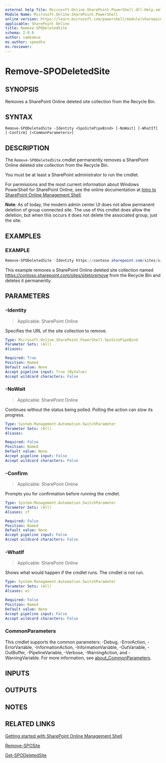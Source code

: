```yaml
---
external help file: Microsoft.Online.SharePoint.PowerShell.dll-Help.xml
Module Name: Microsoft.Online.SharePoint.PowerShell
online version: https://learn.microsoft.com/powershell/module/sharepoint-online/remove-spodeletedsite
applicable: SharePoint Online
title: Remove-SPODeletedSite
schema: 2.0.0
author: samkabue
ms.author: speedta
ms.reviewer:
---
```


# Remove-SPODeletedSite

## SYNOPSIS

Removes a SharePoint Online deleted site collection from the Recycle Bin.

## SYNTAX

```
Remove-SPODeletedSite -Identity <SpoSitePipeBind> [-NoWait] [-WhatIf] [-Confirm] [<CommonParameters>]
```

## DESCRIPTION

The `Remove-SPODeletedSite` cmdlet permanently removes a SharePoint Online deleted site collection from the Recycle Bin.

You must be at least a SharePoint administrator to run the cmdlet.

For permissions and the most current information about Windows PowerShell for SharePoint Online, see the online documentation at [Intro to SharePoint Online Management Shell](/powershell/sharepoint/sharepoint-online/introduction-sharepoint-online-management-shell).

**Note**: As of today, the modern admin center UI does not allow permanent deletion of group connected site. The use of this cmdlet does allow the deletion, but when this occurs it does not delete the associated group, just the site.

## EXAMPLES

### EXAMPLE

```powershell
Remove-SPODeletedSite -Identity https://contoso.sharepoint.com/sites/sitetoremove
```

This example removes a SharePoint Online deleted site collection named <https://contoso.sharepoint.com/sites/sitetoremove> from the Recycle Bin and deletes it permanently.

## PARAMETERS

### -Identity

> Applicable: SharePoint Online

Specifies the URL of the site collection to remove.

```yaml
Type: Microsoft.Online.SharePoint.PowerShell.SpoSitePipeBind
Parameter Sets: (All)
Aliases:

Required: True
Position: Named
Default value: None
Accept pipeline input: True (ByValue)
Accept wildcard characters: False
```

### -NoWait

> Applicable: SharePoint Online

Continues without the status being polled. Polling the action can slow its progress.

```yaml
Type: System.Management.Automation.SwitchParameter
Parameter Sets: (All)
Aliases:

Required: False
Position: Named
Default value: None
Accept pipeline input: False
Accept wildcard characters: False
```

### -Confirm

> Applicable: SharePoint Online

Prompts you for confirmation before running the cmdlet.

```yaml
Type: System.Management.Automation.SwitchParameter
Parameter Sets: (All)
Aliases: cf

Required: False
Position: Named
Default value: None
Accept pipeline input: False
Accept wildcard characters: False
```

### -WhatIf

> Applicable: SharePoint Online

Shows what would happen if the cmdlet runs.
The cmdlet is not run.

```yaml
Type: System.Management.Automation.SwitchParameter
Parameter Sets: (All)
Aliases: wi

Required: False
Position: Named
Default value: None
Accept pipeline input: False
Accept wildcard characters: False
```

### CommonParameters

This cmdlet supports the common parameters: -Debug, -ErrorAction, -ErrorVariable, -InformationAction, -InformationVariable, -OutVariable, -OutBuffer, -PipelineVariable, -Verbose, -WarningAction, and -WarningVariable. For more information, see [about_CommonParameters](https://go.microsoft.com/fwlink/?LinkID=113216).

## INPUTS

## OUTPUTS

## NOTES

## RELATED LINKS

[Getting started with SharePoint Online Management Shell](/powershell/sharepoint/sharepoint-online/connect-sharepoint-online)

[Remove-SPOSite](Remove-SPOSite.md)

[Get-SPODeletedSite](Get-SPODeletedSite.md)

